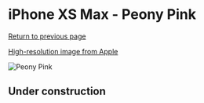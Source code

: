 # iPhone XS Max - Peony Pink

[Return to previous page](/iphone_x)

[High-resolution image from Apple](https://store.storeimages.cdn-apple.com/8756/as-images.apple.com/is/MRX62?wid=4500&hei=4500&fmt=png)

<div style="width: 500px"><img src="/almost_uncompressed/MRX62.webp" alt="Peony Pink"></div>

## Under construction
